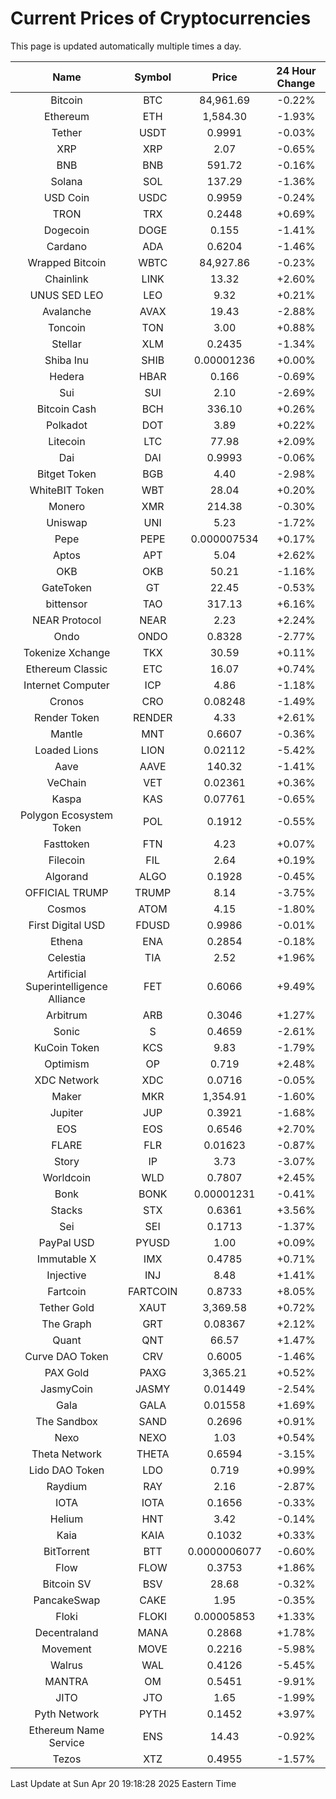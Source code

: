 # Current Prices of Cryptocurrencies
This page is updated automatically multiple times a day.

| Name | Symbol | Price | 24 Hour Change |
| :---: |:---:| :---: | :---: |
| Bitcoin | BTC | 84,961.69 | -0.22% |
| Ethereum | ETH | 1,584.30 | -1.93% |
| Tether | USDT | 0.9991 | -0.03% |
| XRP | XRP | 2.07 | -0.65% |
| BNB | BNB | 591.72 | -0.16% |
| Solana | SOL | 137.29 | -1.36% |
| USD Coin | USDC | 0.9959 | -0.24% |
| TRON | TRX | 0.2448 | +0.69% |
| Dogecoin | DOGE | 0.155 | -1.41% |
| Cardano | ADA | 0.6204 | -1.46% |
| Wrapped Bitcoin | WBTC | 84,927.86 | -0.23% |
| Chainlink | LINK | 13.32 | +2.60% |
| UNUS SED LEO | LEO | 9.32 | +0.21% |
| Avalanche | AVAX | 19.43 | -2.88% |
| Toncoin | TON | 3.00 | +0.88% |
| Stellar | XLM | 0.2435 | -1.34% |
| Shiba Inu | SHIB | 0.00001236 | +0.00% |
| Hedera | HBAR | 0.166 | -0.69% |
| Sui | SUI | 2.10 | -2.69% |
| Bitcoin Cash | BCH | 336.10 | +0.26% |
| Polkadot | DOT | 3.89 | +0.22% |
| Litecoin | LTC | 77.98 | +2.09% |
| Dai | DAI | 0.9993 | -0.06% |
| Bitget Token | BGB | 4.40 | -2.98% |
| WhiteBIT Token | WBT | 28.04 | +0.20% |
| Monero | XMR | 214.38 | -0.30% |
| Uniswap | UNI | 5.23 | -1.72% |
| Pepe | PEPE | 0.000007534 | +0.17% |
| Aptos | APT | 5.04 | +2.62% |
| OKB | OKB | 50.21 | -1.16% |
| GateToken | GT | 22.45 | -0.53% |
| bittensor | TAO | 317.13 | +6.16% |
| NEAR Protocol | NEAR | 2.23 | +2.24% |
| Ondo | ONDO | 0.8328 | -2.77% |
| Tokenize Xchange | TKX | 30.59 | +0.11% |
| Ethereum Classic | ETC | 16.07 | +0.74% |
| Internet Computer | ICP | 4.86 | -1.18% |
| Cronos | CRO | 0.08248 | -1.49% |
| Render Token | RENDER | 4.33 | +2.61% |
| Mantle | MNT | 0.6607 | -0.36% |
| Loaded Lions | LION | 0.02112 | -5.42% |
| Aave | AAVE | 140.32 | -1.41% |
| VeChain | VET | 0.02361 | +0.36% |
| Kaspa | KAS | 0.07761 | -0.65% |
| Polygon Ecosystem Token | POL | 0.1912 | -0.55% |
| Fasttoken | FTN | 4.23 | +0.07% |
| Filecoin | FIL | 2.64 | +0.19% |
| Algorand | ALGO | 0.1928 | -0.45% |
| OFFICIAL TRUMP | TRUMP | 8.14 | -3.75% |
| Cosmos | ATOM | 4.15 | -1.80% |
| First Digital USD | FDUSD | 0.9986 | -0.01% |
| Ethena | ENA | 0.2854 | -0.18% |
| Celestia | TIA | 2.52 | +1.96% |
| Artificial Superintelligence Alliance | FET | 0.6066 | +9.49% |
| Arbitrum | ARB | 0.3046 | +1.27% |
| Sonic | S | 0.4659 | -2.61% |
| KuCoin Token | KCS | 9.83 | -1.79% |
| Optimism | OP | 0.719 | +2.48% |
| XDC Network | XDC | 0.0716 | -0.05% |
| Maker | MKR | 1,354.91 | -1.60% |
| Jupiter | JUP | 0.3921 | -1.68% |
| EOS | EOS | 0.6546 | +2.70% |
| FLARE | FLR | 0.01623 | -0.87% |
| Story | IP | 3.73 | -3.07% |
| Worldcoin | WLD | 0.7807 | +2.45% |
| Bonk | BONK | 0.00001231 | -0.41% |
| Stacks | STX | 0.6361 | +3.56% |
| Sei | SEI | 0.1713 | -1.37% |
| PayPal USD | PYUSD | 1.00 | +0.09% |
| Immutable X | IMX | 0.4785 | +0.71% |
| Injective | INJ | 8.48 | +1.41% |
| Fartcoin | FARTCOIN | 0.8733 | +8.05% |
| Tether Gold | XAUT | 3,369.58 | +0.72% |
| The Graph | GRT | 0.08367 | +2.12% |
| Quant | QNT | 66.57 | +1.47% |
| Curve DAO Token | CRV | 0.6005 | -1.46% |
| PAX Gold | PAXG | 3,365.21 | +0.52% |
| JasmyCoin | JASMY | 0.01449 | -2.54% |
| Gala | GALA | 0.01558 | +1.69% |
| The Sandbox | SAND | 0.2696 | +0.91% |
| Nexo | NEXO | 1.03 | +0.54% |
| Theta Network | THETA | 0.6594 | -3.15% |
| Lido DAO Token | LDO | 0.719 | +0.99% |
| Raydium | RAY | 2.16 | -2.87% |
| IOTA | IOTA | 0.1656 | -0.33% |
| Helium | HNT | 3.42 | -0.14% |
| Kaia | KAIA | 0.1032 | +0.33% |
| BitTorrent | BTT | 0.0000006077 | -0.60% |
| Flow | FLOW | 0.3753 | +1.86% |
| Bitcoin SV | BSV | 28.68 | -0.32% |
| PancakeSwap | CAKE | 1.95 | -0.35% |
| Floki | FLOKI | 0.00005853 | +1.33% |
| Decentraland | MANA | 0.2868 | +1.78% |
| Movement | MOVE | 0.2216 | -5.98% |
| Walrus | WAL | 0.4126 | -5.45% |
| MANTRA | OM | 0.5451 | -9.91% |
| JITO | JTO | 1.65 | -1.99% |
| Pyth Network | PYTH | 0.1452 | +3.97% |
| Ethereum Name Service | ENS | 14.43 | -0.92% |
| Tezos | XTZ | 0.4955 | -1.57% |

Last Update at Sun Apr 20 19:18:28 2025 Eastern Time
